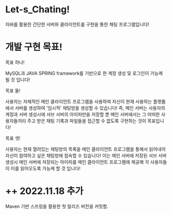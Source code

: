 # Let-s_Chating!

자바를 활용한 간단한 서버와 클라이언트를 구현을 통한 채팅 프로그램입니다!

# 개발 구현 목표!

목표 하나! 

MySQL과 JAVA SPRING framework를 기반으로 한 계정 생성 및 로그인이 가능케 될 것 입니다!

목표 둘!  

사용자는 자체적인 메인 클라이언트 프로그램을 사용하여 자신이 현재 사용하는 플랫폼에서 서버를 생성하여 '임시적' 채팅방을 생성할 수 있습니다! 즉, 메인 서버는 사용자의 계정과 서버 생성시에 서브 서버의 아이피만을 저장할 뿐 메인 서버에서는 그 어떠한 사용자들끼리 주고 받은 채팅 기록과 파일들을 접근할 수 없도록 구현하는 것이 목표입니다!
          
목표 셋!  

사용자는 현재 열려있는 채팅방의 목록을 메인 클라이언트 프로그램을 통해서 읽어내어 자신이 참여하고 싶은 채팅방에 접속할 수 있습니다! 이는 메인 서버에 저장된 서브 서버 생성시 메인 서버에 저장되는 아이피를 메인 클라이언트 프로그램에 제공해 각 사용자들이 이를 읽어오도록 가능케 할 것 입니다!




# ++ 2022.11.18 추가

Maven 기반 스프링을 활용한 첫 릴리즈 버전을 커밋함.


